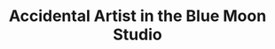 ---
title: "Accidental Artist in the Blue Moon Studio"
url: /bishopville/accidental-artist-in-the-blue-moon-studio/
shop: Farben
---